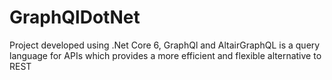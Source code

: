 # GraphQlDotNet
Project developed using .Net Core 6, GraphQl and AltairGraphQL is a query language for APIs which provides a more efficient and flexible alternative to REST
